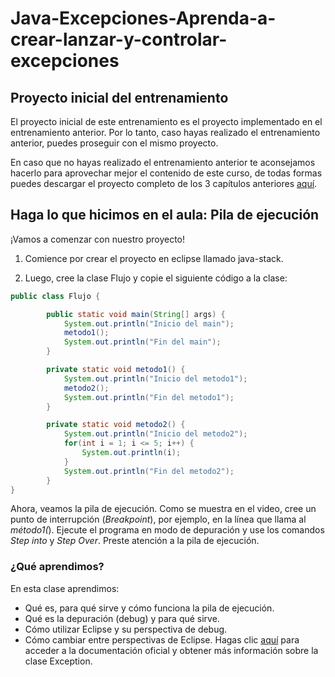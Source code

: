 # Java-Excepciones-Aprenda-a-crear-lanzar-y-controlar-excepciones
## Proyecto inicial del entrenamiento
El proyecto inicial de este entrenamiento es el proyecto implementado en el entrenamiento anterior. Por lo tanto, caso hayas realizado el entrenamiento anterior, puedes proseguir con el mismo proyecto.

En caso que no hayas realizado el entrenamiento anterior te aconsejamos hacerlo para aprovechar mejor el contenido de este curso, de todas formas puedes descargar el proyecto completo de los 3 capítulos anteriores [aquí](https://github.com/alura-es-cursos/java-herencia-polimorfismo/tree/clase-7 "aquí").

## Haga lo que hicimos en el aula: Pila de ejecución

¡Vamos a comenzar con nuestro proyecto!

1. Comience por crear el proyecto en eclipse llamado java-stack.

2. Luego, cree la clase Flujo y copie el siguiente código a la clase:

```java
public class Flujo {

        public static void main(String[] args) {
            System.out.println("Inicio del main");
            metodo1();
            System.out.println("Fin del main");
        }

        private static void metodo1() {
            System.out.println("Inicio del metodo1");
            metodo2();
            System.out.println("Fin del metodo1");
        }

        private static void metodo2() {
            System.out.println("Inicio del metodo2");
            for(int i = 1; i <= 5; i++) {
                System.out.println(i);
            }
            System.out.println("Fin del metodo2");
        }
}
```

Ahora, veamos la pila de ejecución. Como se muestra en el video, cree un punto de interrupción (*Breakpoint*), por ejemplo, en la línea que llama al *método1(*). Ejecute el programa en modo de depuración y use los comandos *Step into* y *Step Over*. Preste atención a la pila de ejecución.

### ¿Qué aprendimos?

En esta clase aprendimos:

- Qué es, para qué sirve y cómo funciona la pila de ejecución.
- Qué es la depuración (debug) y para qué sirve.
- Cómo utilizar Eclipse y su perspectiva de debug.
- Cómo cambiar entre perspectivas de Eclipse.
Hagas clic [aquí](https://docs.oracle.com/en/java/javase/19/docs/api/java.base/java/lang/Exception.html "aquí") para acceder a la documentación oficial y obtener más información sobre la clase Exception.